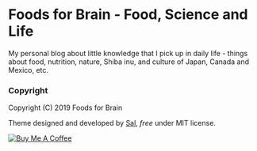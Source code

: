 # Foods for Brain - Food, Science and Life

My personal blog about little knowledge that I pick up in daily life - things about food, nutrition, nature, Shiba inu, and culture of Japan, Canada and Mexico, etc. 


### Copyright

Copyright (C) 2019 Foods for Brain

Theme designed and developed by [Sal](https://www.wowthemes.net), *free* under MIT license. 

<a href="https://www.wowthemes.net/donate/" target="_blank"><img src="https://www.buymeacoffee.com/assets/img/custom_images/orange_img.png" alt="Buy Me A Coffee" style="height: auto !important;width: auto !important;" ></a>

